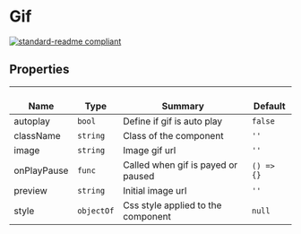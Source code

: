 # Gif
  [![standard-readme compliant](https://img.shields.io/badge/standard--readme-OK-green.svg?style=flat-square)](https://github.com/RichardLitt/standard-readme)
  

  ## Properties
  | </br>Name | </br>Type | </br>Summary | </br>Default | 
| ---- | ---- | ---- | ---- |
| autoplay | `bool` | Define if gif is auto play | `false` |
| className | `string` | Class of the component | `''` |
| image | `string` | Image gif url | `''` |
| onPlayPause | `func` | Called when gif is payed or paused | `() => {}` |
| preview | `string` | Initial image url | `''` |
| style | `objectOf` | Css style applied to the component | `null` |